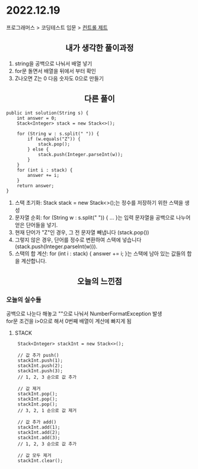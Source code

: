 # 2022.12.19
프로그래머스 > 코딩테스트 입문 > [컨트롤 제트](https://school.programmers.co.kr/learn/courses/30/lessons/120853)

## <div align=center> 내가 생각한 풀이과정 </div>
1. string을 공백으로 나눠서 배열 넣기
2. for문 돌면서 배열을 뒤에서 부터 확인
3. Z나오면 Z는 0 다음 숫자도 0으로 만들기

## <div align=center> 다른 풀이 </div>
    public int solution(String s) {
        int answer = 0;
        Stack<Integer> stack = new Stack<>();

        for (String w : s.split(" ")) {
            if (w.equals("Z")) {
                stack.pop();
            } else {
                stack.push(Integer.parseInt(w));
            }
        }
        for (int i : stack) {
            answer += i;
        }
        return answer;
    }
1. 스택 초기화: Stack<Integer> stack = new Stack<>();는 정수를 저장하기 위한 스택을 생성<br>
2. 문자열 순회: for (String w : s.split(" ")) { ... }는 입력 문자열을 공백으로 나누어 얻은 단어들을 넣기.
3. 현재 단어가 "Z"인 경우, 그 전 문자열 빼냅니다 (stack.pop())
4. 그렇지 않은 경우, 단어를 정수로 변환하여 스택에 넣습니다 (stack.push(Integer.parseInt(w))).
5. 스택의 합 계산: for (int i : stack) { answer += i; }는 스택에 남아 있는 값들의 합을 계산합니다.

## <div align=center> 오늘의 느낀점 </div>
### 오늘의 실수들
공백으로 나눈다 해놓고 ""으로 나눠서 NumberFormatException 발생<br>
for문 조건을 i>0으로 해서 0번째 배열이 계산에 빠지게 됨<br>

1. STACK
        
        Stack<Integer> stackInt = new Stack<>();

        // 값 추가 push()
        stackInt.push(1);
        stackInt.push(2);
        stackInt.push(3);
        // 1, 2, 3 순으로 값 추가

        // 값 제거
        stackInt.pop();
        stackInt.pop();
        stackInt.pop();
        // 3, 2, 1 순으로 값 제거

        // 값 추가 add()
        stackInt.add(1);
        stackInt.add(2);
        stackInt.add(3);
        // 1, 2, 3 순으로 값 추가

        // 값 모두 제거
        stackInt.clear();




    